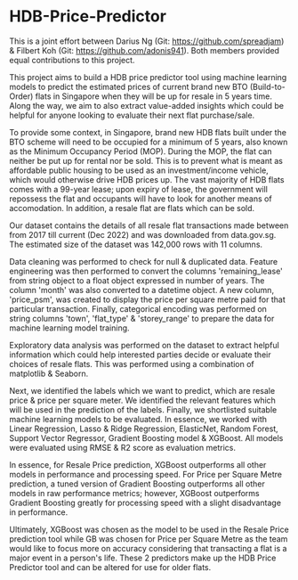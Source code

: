 # HDB-Price-Predictor

This is a joint effort between Darius Ng (Git: https://github.com/spreadjam) & Filbert Koh (Git: https://github.com/adonis941). Both members provided equal contributions to this project.

This project aims to build a HDB price predictor tool using machine learning models to predict the estimated prices of current brand new BTO (Build-to-Order) flats in Singapore when they will be up for resale in 5 years time. Along the way, we aim to also extract value-added insights which could be helpful for anyone looking to evaluate their next flat purchase/sale.

To provide some context, in Singapore, brand new HDB flats built under the BTO scheme will need to be occupied for a minimum of 5 years, also known as the Minimum Occupancy Period (MOP). During the MOP, the flat can neither be put up for rental nor be sold. This is to prevent what is meant as affordable public housing to be used as an investment/income vehicle, which would otherwise drive HDB prices up. The vast majority of HDB flats comes with a 99-year lease; upon expiry of lease, the government will repossess the flat and occupants will have to look for another means of accomodation. In addition, a resale flat are flats which can be sold.

Our dataset contains the details of all resale flat transactions made between from 2017 till current (Dec 2022) and was downloaded from data.gov.sg. The estimated size of the dataset was 142,000 rows with 11 columns.

Data cleaning was performed to check for null & duplicated data. Feature engineering was then performed to convert the columns 'remaining_lease' from string object to a float object expressed in number of years. The column 'month' was also converted to a datetime object.
A new column, 'price_psm', was created to display the price per square metre paid for that particular transaction. Finally, categorical encoding was performed on string columns 'town', 'flat_type' & 'storey_range' to prepare the data for machine learning model training.

Exploratory data analysis was performed on the dataset to extract helpful information which could help interested parties decide or evaluate their choices of resale flats. This was performed using a combination of matplotlib & Seaborn.

Next, we identified the labels which we want to predict, which are resale price & price per square meter. We identified the relevant features which will be used in the prediction of the labels. Finally, we shortlisted 
suitable machine learning models to be evaluated. In essence, we worked with Linear Regression, Lasso & Ridge Regression, ElasticNet, Random Forest, Support Vector Regressor, Gradient Boosting model & XGBoost. All models were evaluated using RMSE & R2 score as evaluation metrics.

In essence, for Resale Price prediction, XGBoost outperforms all other models in performance and processing speed. For Price per Square Metre prediction, a tuned version of Gradient Boosting outperforms all other models in raw performance metrics; however, XGBoost outperforms Gradient Boosting greatly for processing speed with a slight disadvantage in performance.

Ultimately, XGBoost was chosen as the model to be used in the Resale Price prediction tool while GB was chosen for Price per Square Metre as the team would like to focus more on accuracy considering that transacting a flat is a major event in a person's life.
These 2 predictors make up the HDB Price Predictor tool and can be altered for use for older flats.


